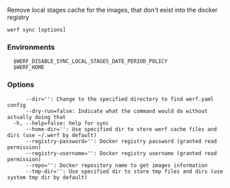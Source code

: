Remove local stages cache for the images, that don't exist into the docker registry

```
werf sync [options]
```

### Environments

```
  $WERF_DISABLE_SYNC_LOCAL_STAGES_DATE_PERIOD_POLICY  
  $WERF_HOME                                          
```

### Options

```
      --dir='': Change to the specified directory to find werf.yaml config
      --dry-run=false: Indicate what the command would do without actually doing that
  -h, --help=false: help for sync
      --home-dir='': Use specified dir to store werf cache files and dirs (use ~/.werf by default)
      --registry-password='': Docker registry password (granted read permission)
      --registry-username='': Docker registry username (granted read permission)
      --repo='': Docker repository name to get images information
      --tmp-dir='': Use specified dir to store tmp files and dirs (use system tmp dir by default)
```

